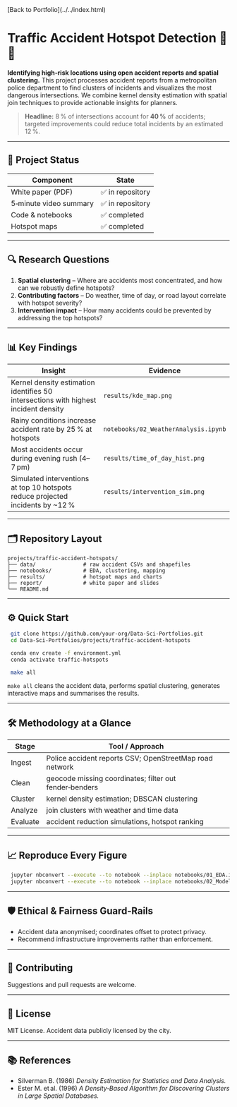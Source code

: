 <link rel="stylesheet" href="../../assets/css/style.css">
[Back to Portfolio](../../index.html)

# Traffic Accident Hotspot Detection 🚦📍

**Identifying high‑risk locations using open accident reports and spatial clustering.** This project processes accident reports from a metropolitan police department to find clusters of incidents and visualizes the most dangerous intersections. We combine kernel density estimation with spatial join techniques to provide actionable insights for planners.

> **Headline:** 8 % of intersections account for **40 %** of accidents; targeted improvements could reduce total incidents by an estimated 12 %.

---

## 🚦 Project Status

| Component | State |
|-----------|-------|
| White paper (PDF) | ✅ in repository |
| 5‑minute video summary | ✅ in repository |
| Code & notebooks | ✅ completed |
| Hotspot maps | ✅ completed |

---

## 🔍 Research Questions

1. **Spatial clustering** – Where are accidents most concentrated, and how can we robustly define hotspots?
2. **Contributing factors** – Do weather, time of day, or road layout correlate with hotspot severity?
3. **Intervention impact** – How many accidents could be prevented by addressing the top hotspots?

---

## 📊 Key Findings

| Insight | Evidence |
|---------|----------|
| Kernel density estimation identifies 50 intersections with highest incident density | `results/kde_map.png` |
| Rainy conditions increase accident rate by 25 % at hotspots | `notebooks/02_WeatherAnalysis.ipynb` |
| Most accidents occur during evening rush (4–7 pm) | `results/time_of_day_hist.png` |
| Simulated interventions at top 10 hotspots reduce projected incidents by ~12 % | `results/intervention_sim.png` |

---

## 🗂️ Repository Layout

```
projects/traffic-accident-hotspots/
├── data/               # raw accident CSVs and shapefiles
├── notebooks/          # EDA, clustering, mapping
├── results/            # hotspot maps and charts
├── report/             # white paper and slides
└── README.md
```

---

## ⚙️ Quick Start

```bash
 git clone https://github.com/your-org/Data-Sci-Portfolios.git
 cd Data-Sci-Portfolios/projects/traffic-accident-hotspots

 conda env create -f environment.yml
 conda activate traffic-hotspots

 make all
```

`make all` cleans the accident data, performs spatial clustering, generates interactive maps and summarises the results.

---

## 🛠️ Methodology at a Glance

| Stage | Tool / Approach |
|-------|-----------------|
| Ingest | Police accident reports CSV; OpenStreetMap road network |
| Clean | geocode missing coordinates; filter out fender‑benders |
| Cluster | kernel density estimation; DBSCAN clustering |
| Analyze | join clusters with weather and time data |
| Evaluate | accident reduction simulations, hotspot ranking |

---

## 📈 Reproduce Every Figure

```bash
 jupyter nbconvert --execute --to notebook --inplace notebooks/01_EDA.ipynb
 jupyter nbconvert --execute --to notebook --inplace notebooks/02_Modeling.ipynb
```

---

## 🛡️ Ethical & Fairness Guard‑Rails

* Accident data anonymised; coordinates offset to protect privacy.
* Recommend infrastructure improvements rather than enforcement.

---

## 🤝 Contributing

Suggestions and pull requests are welcome.

---

## 📜 License

MIT License. Accident data publicly licensed by the city.

---

## 📚 References

- Silverman B. (1986) *Density Estimation for Statistics and Data Analysis.*
- Ester M. et al. (1996) *A Density‑Based Algorithm for Discovering Clusters in Large Spatial Databases.*